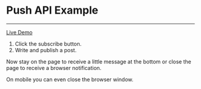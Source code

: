 
# Push API Example
---
[Live Demo](https://pascalaoms.github.io/push-api-example/)

1. Click the subscribe button.
2. Write and publish a post.

Now stay on the page to receive a little message at the bottom or
close the page to receive a browser notification.

On mobile you can even close the browser window.
